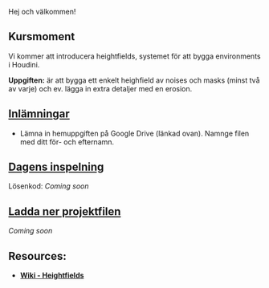 Hej och välkommen!

## Kursmoment

Vi kommer att introducera heightfields, systemet för att bygga environments i Houdini.

**Uppgiften:** är att bygga ett enkelt heighfield av noises och masks (minst två av varje) och ev. lägga in extra detaljer med en erosion.

## [Inlämningar](https://drive.google.com/drive/folders/1Xtav1vNc5xot-4UZH8K4UncOpoASECVR?usp=sharing)

- Lämna in hemuppgiften på Google Drive (länkad ovan). Namnge filen med ditt för- och efternamn.

## [Dagens inspelning](https://zoom.us/rec/share/DC0MRsAd4bbPkg-qT8I2HOPbUoYBEH8NTPpjNJK_V6wJ2VJdMBglE8AARzZWi79d.OQO_aBQsbs350xbJ)

Lösenkod: *Coming soon*

## <a href="https://raw.githubusercontent.com/Studio-Konkret/Technical-Direction/main/Nackademin/T3D24/Houdini%20och%20Procedurella%20Milj%C3%B6er%201/DAG_09/DAG_09.hiplc" target="_blank">Ladda ner projektfilen</a>

*Coming soon*

## Resources:
- [**Wiki - Heightfields**](https://github.com/Studio-Konkret/Technical-Direction/wiki/HeightFields)
